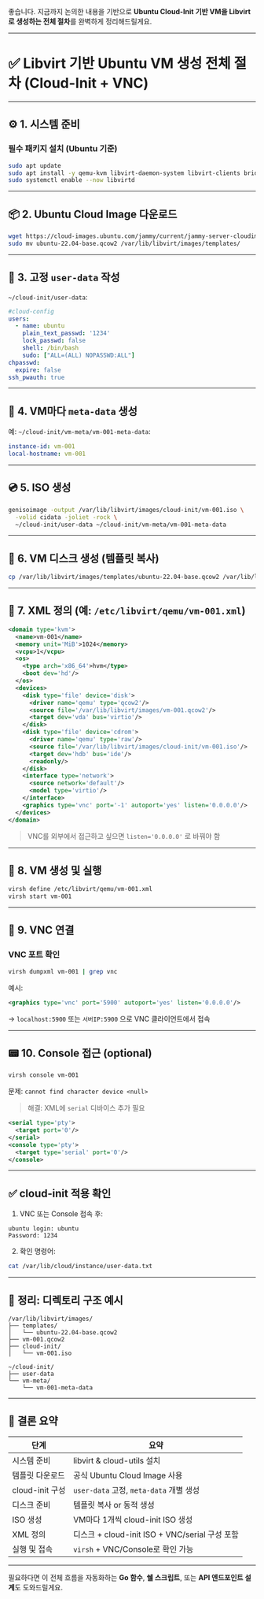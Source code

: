좋습니다. 지금까지 논의한 내용을 기반으로 **Ubuntu Cloud-Init 기반 VM을 Libvirt로 생성하는 전체 절차**를 완벽하게 정리해드릴게요.

---

# ✅ Libvirt 기반 Ubuntu VM 생성 전체 절차 (Cloud-Init + VNC)

---

## ⚙️ 1. 시스템 준비

### 필수 패키지 설치 (Ubuntu 기준)

```bash
sudo apt update
sudo apt install -y qemu-kvm libvirt-daemon-system libvirt-clients bridge-utils virtinst cloud-image-utils genisoimage
sudo systemctl enable --now libvirtd
```

---

## 📦 2. Ubuntu Cloud Image 다운로드

```bash
wget https://cloud-images.ubuntu.com/jammy/current/jammy-server-cloudimg-amd64.img -O ubuntu-22.04-base.qcow2
sudo mv ubuntu-22.04-base.qcow2 /var/lib/libvirt/images/templates/
```

---

## 📝 3. 고정 `user-data` 작성

`~/cloud-init/user-data`:

```yaml
#cloud-config
users:
  - name: ubuntu
    plain_text_passwd: '1234'
    lock_passwd: false
    shell: /bin/bash
    sudo: ["ALL=(ALL) NOPASSWD:ALL"]
chpasswd:
  expire: false
ssh_pwauth: true
```

---

## 🧩 4. VM마다 `meta-data` 생성

예: `~/cloud-init/vm-meta/vm-001-meta-data`:

```yaml
instance-id: vm-001
local-hostname: vm-001
```

---

## 💿 5. ISO 생성

```bash
genisoimage -output /var/lib/libvirt/images/cloud-init/vm-001.iso \
  -volid cidata -joliet -rock \
  ~/cloud-init/user-data ~/cloud-init/vm-meta/vm-001-meta-data
```

---

## 🧱 6. VM 디스크 생성 (템플릿 복사)

```bash
cp /var/lib/libvirt/images/templates/ubuntu-22.04-base.qcow2 /var/lib/libvirt/images/vm-001.qcow2
```

---

## 🧾 7. XML 정의 (예: `/etc/libvirt/qemu/vm-001.xml`)

```xml
<domain type='kvm'>
  <name>vm-001</name>
  <memory unit='MiB'>1024</memory>
  <vcpu>1</vcpu>
  <os>
    <type arch='x86_64'>hvm</type>
    <boot dev='hd'/>
  </os>
  <devices>
    <disk type='file' device='disk'>
      <driver name='qemu' type='qcow2'/>
      <source file='/var/lib/libvirt/images/vm-001.qcow2'/>
      <target dev='vda' bus='virtio'/>
    </disk>
    <disk type='file' device='cdrom'>
      <driver name='qemu' type='raw'/>
      <source file='/var/lib/libvirt/images/cloud-init/vm-001.iso'/>
      <target dev='hdb' bus='ide'/>
      <readonly/>
    </disk>
    <interface type='network'>
      <source network='default'/>
      <model type='virtio'/>
    </interface>
    <graphics type='vnc' port='-1' autoport='yes' listen='0.0.0.0'/>
  </devices>
</domain>
```

> VNC를 외부에서 접근하고 싶으면 `listen='0.0.0.0'` 로 바꿔야 함

---

## 🚀 8. VM 생성 및 실행

```bash
virsh define /etc/libvirt/qemu/vm-001.xml
virsh start vm-001
```

---

## 🔎 9. VNC 연결

### VNC 포트 확인

```bash
virsh dumpxml vm-001 | grep vnc
```

예시:

```xml
<graphics type='vnc' port='5900' autoport='yes' listen='0.0.0.0'/>
```

→ `localhost:5900` 또는 `서버IP:5900` 으로 VNC 클라이언트에서 접속

---

## 📟 10. Console 접근 (optional)

```bash
virsh console vm-001
```

문제: `cannot find character device <null>`

> 해결: XML에 `serial` 디바이스 추가 필요

```xml
<serial type='pty'>
  <target port='0'/>
</serial>
<console type='pty'>
  <target type='serial' port='0'/>
</console>
```

---

## ✅ cloud-init 적용 확인

1. VNC 또는 Console 접속 후:

```plaintext
ubuntu login: ubuntu
Password: 1234
```

2. 확인 명령어:

```bash
cat /var/lib/cloud/instance/user-data.txt
```

---

## 🧼 정리: 디렉토리 구조 예시

```
/var/lib/libvirt/images/
├── templates/
│   └── ubuntu-22.04-base.qcow2
├── vm-001.qcow2
├── cloud-init/
│   └── vm-001.iso

~/cloud-init/
├── user-data
└── vm-meta/
    └── vm-001-meta-data
```

---

## 📌 결론 요약

| 단계            | 요약                                      |
| ------------- | --------------------------------------- |
| 시스템 준비        | libvirt & cloud-utils 설치                |
| 템플릿 다운로드      | 공식 Ubuntu Cloud Image 사용                |
| cloud-init 구성 | `user-data` 고정, `meta-data` 개별 생성       |
| 디스크 준비        | 템플릿 복사 or 동적 생성                         |
| ISO 생성        | VM마다 1개씩 cloud-init ISO 생성              |
| XML 정의        | 디스크 + cloud-init ISO + VNC/serial 구성 포함 |
| 실행 및 접속       | `virsh` + VNC/Console로 확인 가능            |

---

필요하다면 이 전체 흐름을 자동화하는 **Go 함수**, **쉘 스크립트**, 또는 **API 엔드포인트 설계**도 도와드릴게요.
